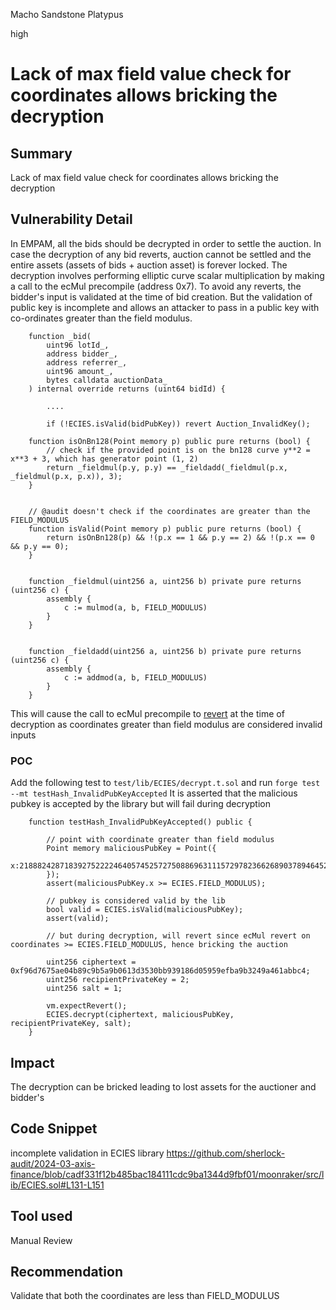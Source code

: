 Macho Sandstone Platypus

high

# Lack of max field value check for coordinates allows bricking the decryption

## Summary
Lack of max field value check for coordinates allows bricking the decryption

## Vulnerability Detail

In EMPAM, all the bids should be decrypted in order to settle the auction. In case the decryption of any bid reverts, auction cannot be settled and the entire assets (assets of bids + auction asset) is forever locked. The decryption involves performing elliptic curve scalar multiplication by making a call to the ecMul precompile (address 0x7).
To avoid any reverts, the bidder's input is validated at the time of bid creation. But the validation of public key is incomplete and allows an attacker to pass in a public key with co-ordinates greater than the field modulus. 

```solidity
    function _bid(
        uint96 lotId_,
        address bidder_,
        address referrer_,
        uint96 amount_,
        bytes calldata auctionData_
    ) internal override returns (uint64 bidId) {
        
        ....

        if (!ECIES.isValid(bidPubKey)) revert Auction_InvalidKey();
```

```solidity
    function isOnBn128(Point memory p) public pure returns (bool) {
        // check if the provided point is on the bn128 curve y**2 = x**3 + 3, which has generator point (1, 2)
        return _fieldmul(p.y, p.y) == _fieldadd(_fieldmul(p.x, _fieldmul(p.x, p.x)), 3);
    }


    // @audit doesn't check if the coordinates are greater than the FIELD_MODULUS
    function isValid(Point memory p) public pure returns (bool) {
        return isOnBn128(p) && !(p.x == 1 && p.y == 2) && !(p.x == 0 && p.y == 0);
    }


    function _fieldmul(uint256 a, uint256 b) private pure returns (uint256 c) {
        assembly {
            c := mulmod(a, b, FIELD_MODULUS)
        }
    }


    function _fieldadd(uint256 a, uint256 b) private pure returns (uint256 c) {
        assembly {
            c := addmod(a, b, FIELD_MODULUS)
        }
    }
```

This will cause the call to ecMul precompile to [revert](https://eips.ethereum.org/EIPS/eip-196#exact-semantics) at the time of decryption as coordinates greater than field modulus are considered invalid inputs

### POC
Add the following test to `test/lib/ECIES/decrypt.t.sol` and run `forge test --mt testHash_InvalidPubKeyAccepted`
It is asserted that the malicious pubkey is accepted by the library but will fail during decryption

```solidity
    function testHash_InvalidPubKeyAccepted() public {

        // point with coordinate greater than field modulus
        Point memory maliciousPubKey = Point({
            x:21888242871839275222246405745257275088696311157297823662689037894645226208584,y:2
        });        
        assert(maliciousPubKey.x >= ECIES.FIELD_MODULUS);

        // pubkey is considered valid by the lib
        bool valid = ECIES.isValid(maliciousPubKey);
        assert(valid);
   
        // but during decryption, will revert since ecMul revert on coordinates >= ECIES.FIELD_MODULUS, hence bricking the auction

        uint256 ciphertext = 0xf96d7675ae04b89c9b5a9b0613d3530bb939186d05959efba9b3249a461abbc4;
        uint256 recipientPrivateKey = 2;
        uint256 salt = 1;

        vm.expectRevert();
        ECIES.decrypt(ciphertext, maliciousPubKey, recipientPrivateKey, salt);
    }
```

## Impact

The decryption can be bricked leading to lost assets for the auctioner and bidder's

## Code Snippet

incomplete validation in ECIES library
https://github.com/sherlock-audit/2024-03-axis-finance/blob/cadf331f12b485bac184111cdc9ba1344d9fbf01/moonraker/src/lib/ECIES.sol#L131-L151

## Tool used

Manual Review

## Recommendation

Validate that both the coordinates are less than FIELD_MODULUS